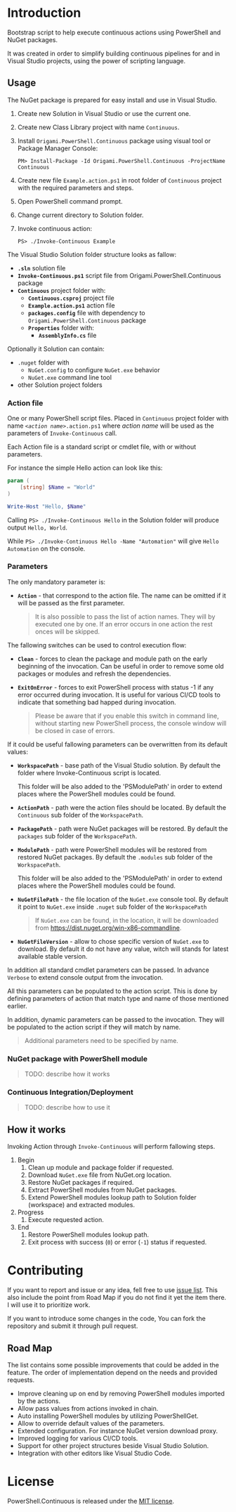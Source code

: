 # Introduction

Bootstrap script to help execute continuous actions using PowerShell and NuGet packages.

It was created in order to simplify building continuous pipelines for and in Visual Studio projects,
using the power of scripting language.


## Usage

The NuGet package is prepared for easy install and use in Visual Studio.

 1. Create new Solution in Visual Studio or use the current one.
 2. Create new Class Library project with name `Continuous`.
 3. Install `Origami.PowerShell.Continuous` package using visual tool or Package Manager Console:
	
    ```batch
	PM> Install-Package -Id Origami.PowerShell.Continuous -ProjectName Continuous
	```
  
 5. Create new file `Example.action.ps1` in root folder of `Continuous` project with the required parameters and steps.
 5. Open PowerShell command prompt.
 6. Change current directory to Solution folder.
 7. Invoke continuous action:
	
    ```batch
	PS> ./Invoke-Continuous Example
	```

The Visual Studio Solution folder structure looks as fallow:
 
  - __`.sln`__ solution file
  - __`Invoke-Continuous.ps1`__ script file from Origami.PowerShell.Continuous package
  - __`Continuous`__ project folder with:
    - __`Continuous.csproj`__ project file
    - __`Example.action.ps1`__ action file 
    - __`packages.config`__ file with dependency to `Origami.PowerShell.Continuous` package
    - __`Properties`__ folder with:
      - __`AssemblyInfo.cs`__ file

Optionally it Solution can contain:

  - `.nuget` folder with
      - `NuGet.config` to configure `NuGet.exe` behavior
      - `NuGet.exe` command line tool
  - other Solution project folders


### Action file

One or many PowerShell script files. Placed in `Continuous` project folder with name _`<action name>`_`.action.ps1` where _action name_ will be used as the parameters of `Invoke-Continuous` call.

Each Action file is a standard script or cmdlet file, with or without parameters.

For instance the simple Hello action can look like this:

```powershell
param (
    [string] $Name = "World"
)

Write-Host "Hello, $Name"
```

Calling `PS> ./Invoke-Continuous Hello` in the Solution folder will produce output `Hello, World`.

While `PS> ./Invoke-Continuous Hello -Name "Automation"` will give `Hello Automation` on the console.


### Parameters

The only mandatory parameter is:
 
 - __`Action`__ - that correspond to the action file.
   The name can be omitted if it will be passed as the first parameter.

   > It is also possible to pass the list of action names. They will by executed one by one.
   > If an error occurs in one action the rest onces will be skipped.

The fallowing switches can be used to control execution flow:

 - __`Clean`__ - forces to clean the package and module path on the early beginning of the invocation.
   Can be useful in order to remove some old packages or modules and refresh the dependencies.
 - __`ExitOnError`__ - forces to exit PowerShell process with status -1 if any error occurred during invocation.
   It is useful for various CI/CD tools to indicate that something bad happed during invocation.

   > Please be aware that if you enable this switch in command line, without starting new PowerShell process,
   > the console window will be closed in case of errors.

If it could be useful fallowing parameters can be overwritten from its default values:

 - __`WorkspacePath`__ - base path of the Visual Studio solution.
   By default the folder where Invoke-Continuous script is located.

   This folder will be also added to the 'PSModulePath' in order to extend places where
   the PowerShell modules could be found.

 - __`ActionPath`__ - path were the action files should be located.
   By default the `Continuous` sub folder of the `WorkspacePath`. 

 - __`PackagePath`__ - path were NuGet packages will be restored.
   By default the `packages` sub folder of the `WorkspacePath`. 
 
 - __`ModulePath`__ - path were PowerShell modules will be restored
   from restored NuGet packages. 
   By default the `.modules` sub folder of the `WorkspacePath`.

   This folder will be also added to the 'PSModulePath' in order to extend places where
   the PowerShell modules could be found.

 - __`NuGetFilePath`__ - the file location of the `NuGet.exe` console tool.
   By default it point to `NuGet.exe` inside `.nuget` sub folder of the `WorkspacePath`

   > If `NuGet.exe` can be found, in the location, it will be downloaded from
   > https://dist.nuget.org/win-x86-commandline.

 - __`NuGetFileVersion`__ - allow to chose specific version of `NuGet.exe` to download.
   By default it do not have any value, witch will stands for latest available stable version.

In addition all standard cmdlet parameters can be passed. In advance `Verbose` to extend
console output from the invocation.

All this parameters can be populated to the action script.
This is done by defining parameters of action that match type and name of those mentioned earlier.

In addition, dynamic parameters can be passed to the invocation.
They will be populated to the action script if they will match by name.

> Additional parameters need to be specified by name.


### NuGet package with PowerShell module

> TODO: describe how it works


### Continuous Integration/Deployment

> TODO: describe how to use it


## How it works

Invoking Action through `Invoke-Continuous` will perform fallowing steps.

 1. Begin
    1. Clean up module and package folder if requested.
    2. Download `NuGet.exe` file from NuGet.org location.
    3. Restore NuGet packages if required.
    4. Extract PowerShell modules from NuGet packages.
    5. Extend PowerShell modules lookup path to Solution folder (workspace) and extracted modules.
 2. Progress
    1. Execute requested action.
 3. End
    1. Restore PowerShell modules lookup path.
    2. Exit process with success (`0`) or error (`-1`) status if requested.


# Contributing 

If you want to report and issue or any idea, fell free to use [issue list](https://github.com/origami-network/PowerShell.Continuous/issues).
This also include the point from Road Map if you do not find it yet the item there. I will use it to prioritize work.

If you want to introduce some changes in the code, You can fork the repository and submit it through pull request.


## Road Map

The list contains some possible improvements that could be added in the feature. The order of implementation depend on the needs and provided requests.

 - Improve cleaning up on end by removing PowerShell modules imported by the actions.
 - Allow pass values from actions invoked in chain.
 - Auto installing PowerShell modules by utilizing PowerShellGet.
 - Allow to override default values of the parameters.
 - Extended configuration. For instance NuGet version download proxy.
 - Improved logging for various CI/CD tools.
 - Support for other project structures beside Visual Studio Solution.
 - Integration with other editors like Visual Studio Code. 


# License

PowerShell.Continuous is released under the [MIT license](http://www.opensource.org/licenses/MIT).